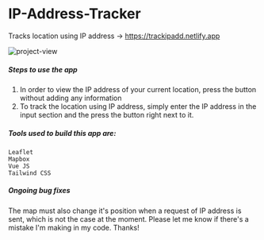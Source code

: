 # IP-Address-Tracker
Tracks location using IP address -> https://trackipadd.netlify.app

![project-view](https://user-images.githubusercontent.com/99091837/206063117-d980aab0-c4b1-49f0-a943-0a5ae2fe8917.png)

##### Steps to use the app

  1. In order to view the IP address of your current location, press the button without adding any information
  2. To track the location using IP address, simply enter the IP address in the input section and the press the button right next to it.
  
##### Tools used to build this app are:

```
Leaflet
Mapbox
Vue JS
Tailwind CSS
```

##### Ongoing bug fixes
The map must also change it's position when a request of IP address is sent, which is not the case at the moment. Please let me know if there's a mistake I'm making in my code. Thanks!

